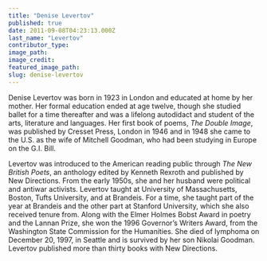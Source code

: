 ```yaml
---
title: "Denise Levertov"
published: true
date: 2011-09-08T04:23:13.000Z
last_name: "Levertov"
contributor_type:
image_path:
image_credit:
featured_image_path:
slug: denise-levertov
---
```


Denise Levertov was born in 1923 in London and educated at home by her mother. Her formal education ended at age twelve, though she studied ballet for a time thereafter and was a lifelong autodidact and student of the arts, literature and languages. Her first book of poems, _The Double Image_, was published by Cresset Press, London in 1946 and in 1948 she came to the U.S. as the wife of Mitchell Goodman, who had been studying in Europe on the G.I. Bill. 

Levertov was introduced to the American reading public through _The New British Poets_, an anthology edited by Kenneth Rexroth and published by New Directions. From the early 1950s, she and her husband were political and antiwar activists. Levertov taught at University of Massachusetts, Boston, Tufts University, and at Brandeis. For a time, she taught part of the year at Brandeis and the other part at Stanford University, which she also received tenure from. Along with the Elmer Holmes Bobst Award in poetry and the Lannan Prize, she won the 1996 Governor’s Writers Award, from the Washington State Commission for the Humanities. She died of lymphoma on December 20, 1997, in Seattle and is survived by her son Nikolai Goodman. Levertov published more than thirty books with New Directions.

